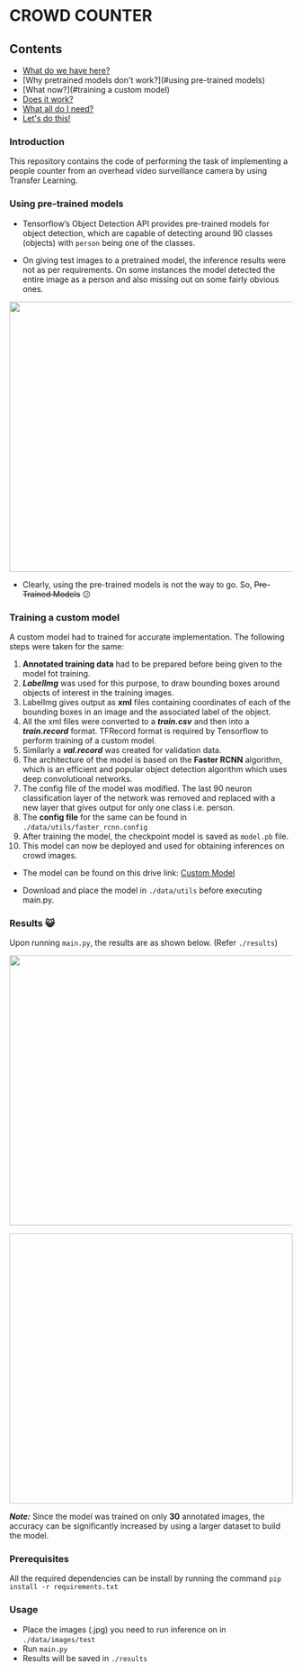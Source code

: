 # CROWD COUNTER

## Contents

- [What do we have here?](#introduction)
- [Why pretrained models don't work?](#using pre-trained models)
- [What now?](#training a custom model)
- [Does it work?](#results)
- [What all do I need?](#prerequisites)
- [Let's do this!](#usage)


### Introduction

This repository contains the code of performing the task of implementing a people counter from an overhead video surveillance camera by using Transfer Learning.

### Using pre-trained models

- Tensorflow’s Object Detection API provides pre-trained models for object detection, which are capable of detecting around 90 classes (objects) with `person` being one of the classes.

- On giving test images to a pretrained model, the inference results were not as per requirements. On some instances the model detected the entire image as a person and also missing out on some fairly obvious ones.

<p align="center">
  <img src="https://github.com/darpan-jain/crowd-counter/blob/master/pretrained-results/result1.png" width="640px" height="480px"/></p>

- Clearly, using the pre-trained models is not the way to go. So, ~~Pre-Trained Models~~ :confused:


### Training a custom model

A custom model had to trained for accurate implementation. The following steps were taken for the same:

1. **Annotated training data** had to be prepared before being given to the model fot training.
1. ***LabelImg*** was used for this purpose, to draw bounding boxes around objects of interest in the training images.
1. LabelImg gives output as **xml** files containing coordinates of each of the bounding boxes in an image and the associated label of the object.
1. All the xml files were converted to a ***train.csv*** and then into a ***train.record*** format. TFRecord format is required by Tensorflow to perform training of a custom model.
1. Similarly a ***val.record*** was created for validation data.
1. The architecture of the model is based on the **Faster RCNN** algorithm, which is an efficient and popular object detection algorithm which uses deep convolutional networks.
1. The config file of the model was modified. The last 90 neuron classification layer of the network was removed and replaced with a new layer that gives output for only one class i.e. person.
1. The **config file** for the same can be found in `./data/utils/faster_rcnn.config`
1. After training the model, the checkpoint model is saved as `model.pb` file.
1. This model can now be deployed and used for obtaining inferences on crowd images.

- The model can be found on this drive link: ​[Custom Model](https://drive.google.com/open?id=1IBgEyaASf10KUFTCbky9mtruUpyoqDWR)

- Download and place the model in `./data/utils` before executing main.py.

### Results :smiley_cat:
Upon running `main.py`, the results are as shown below. (Refer `./results`)

<p align="center">
  <img src="https://github.com/darpan-jain/crowd-counter/blob/master/results/result0003.jpg" width="640px" height="480px"/></p>
  
<p align="center">
  <img src="          " width="640px" height="480px"/></p>

***Note:*** Since the model was trained on only **30** annotated images, the accuracy can be significantly increased by using a larger dataset to build the model.


### Prerequisites
All the required dependencies can be install by running the command `pip install -r requirements.txt`


### Usage

- Place the images (.jpg) you need to run inference on in `./data/images/test`
- Run `main.py`
- Results will be saved in `./results`
